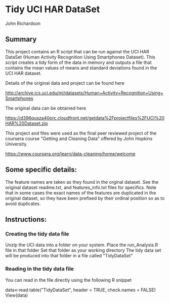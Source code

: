 # Tidy UCI HAR DataSet

John Richardson

## Summary

This project contains an R script that can be run against the UCI HAR DataSet (Human Activity Recognition Using Smartphones Dataset). This script creates a tidy form of the data in memory and outputs a file that contains the mean values of means and standard deviations found in the UCI HAR dataset.

Details of the original data and project can be found here

http://archive.ics.uci.edu/ml/datasets/Human+Activity+Recognition+Using+Smartphones

The original data can be obtained here

https://d396qusza40orc.cloudfront.net/getdata%2Fprojectfiles%2FUCI%20HAR%20Dataset.zip

This project and files were used as the final peer reviewed project of the coursera course "Getting and Cleaning Data" offered by John Hopkins University. 

https://www.coursera.org/learn/data-cleaning/home/welcome

## Some specific details:

The feature names are taken as they found in the orginal dataset. See the original dataset readme.txt, and features_info.txt files for specifics. Note that in some cases the exact names of the features are duplicated in the original dataset, so they have been prefixed by their ordinal position so as to avoid duplicates. 

## Instructions:

### Creating the tidy data file

Unzip the UCI data into a folder on your system.
Place the run_Analysis.R file in that folder
Set that folder as your working directory
The tidy data set will be produced into that folder in a file called "TidyDataSet"

### Reading in the tidy data file

You can read in the file directly using the following R snippet

data<-read.table("TidyDataSet", header = TRUE, check.names = FALSE)
View(data)
